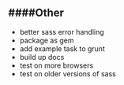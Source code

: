 ####Other
---
- better sass error handling
- package as gem
- add example task to grunt
- build up docs
- test on more browsers
- test on older versions of sass
